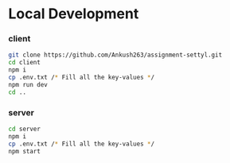 # Local Development

### client

```sh
git clone https://github.com/Ankush263/assignment-settyl.git
cd client
npm i
cp .env.txt /* Fill all the key-values */
npm run dev
cd ..
```

### server

```sh
cd server
npm i
cp .env.txt /* Fill all the key-values */
npm start
```
